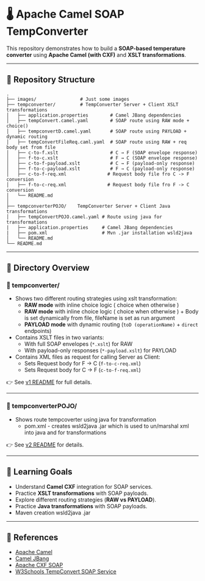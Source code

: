 # 🌡️ Apache Camel SOAP TempConverter

This repository demonstrates how to build a **SOAP-based temperature converter** using **Apache Camel (with CXF)** and **XSLT transformations**.  

---

## 📂 Repository Structure
```
.
├── images/                # Just some images
├── tempconverter/         # TempConverter Server + Client XSLT transformations
│   ├── application.properties        # Camel JBang dependencies
│   ├── tempConvert.camel.yaml        # SOAP route using RAW mode + choice()
│   ├── tempconvertD.camel.yaml       # SOAP route using PAYLOAD + dynamic routing
│   ├── tempConvertFileReq.caml.yaml  # SOAP route using RAW + req body set from file
│   ├── c-to-f.xslt                   # C → F (SOAP envelope response)
│   ├── f-to-c.xslt                   # F → C (SOAP envelope response)
│   ├── c-to-f-payload.xslt           # C → F (payload-only response)
│   ├── f-to-c-payload.xslt           # F → C (payload-only response)
│   ├── c-to-f-req.xml               # Request body file fro C -> F conversion
│   ├── f-to-c-req.xml               # Request body file fro F -> C conversion
│   └── README.md           
│
├── tempconverterPOJO/    TempConverter Server + Client Java transformations
│   ├── tempConvertPOJO.camel.yaml # Route using java for transformations
|   ├── application.properties     # Camel JBang dependencies
|   ├── pom.xml                    # Mvn .jar installation wsld2java
│   └── README.md             
└── README.md              
```

---

## 📖 Directory Overview

### 🔹 tempconverter/
- Shows two different routing strategies using xslt transformation:
  - **RAW mode** with inline choice logic ( choice when otherwise )
  - **RAW mode** with inline choice logic ( choice when otherwise ) + Body is set dynamically from file, fileName is set as run argument
  - **PAYLOAD mode** with dynamic routing (`toD (operationName)` + `direct` endpoints)
- Contains XSLT files in two variants:
  - With full SOAP envelopes (`*.xslt`) for RAW
  - With payload-only responses (`*-payload.xslt`) for PAYLOAD
- Contains XML files as request for calling Server as Client:
  - Sets Request body for F -> C (`f-to-c-req.xml`)
  - Sets Request body for C -> F (`c-to-f-req.xml`)

👉 See [v1 README](./tempconverter/README.md) for full details.

---

### 🔹 tempconverterPOJO/
- Shows route tempcoverter using java for transformation
  - pom.xml - creates wsld2java .jar which is used to un/marshal xml into java and for transformations 

👉 See [v2 README](./searchingForMistake/README.md) for details.

---

## 🎯 Learning Goals
- Understand **Camel CXF** integration for SOAP services.
- Practice **XSLT transformations** with SOAP payloads.
- Explore different routing strategies (**RAW vs PAYLOAD**).
- Practice **Java transformations** with SOAP payloads.
- Maven creation wsld2java .jar

---

## 📖 References
- [Apache Camel](https://camel.apache.org/)
- [Camel JBang](https://camel.apache.org/manual/camel-jbang.html)
- [Apache CXF SOAP](https://cxf.apache.org/)
- [W3Schools TempConvert SOAP Service](https://www.w3schools.com/xml/tempconvert.asmx)

